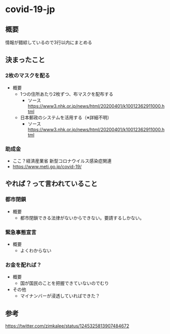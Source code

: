# covid-19-jp

## 概要

情報が錯綜しているので3行以内にまとめる

## 決まったこと

### 2枚のマスクを配る

* 概要
  * 1つの住所あたり2枚ずつ、布マスクを配布する
    * ソース https://www3.nhk.or.jp/news/html/20200401/k10012362911000.html
  * 日本郵政のシステムを活用する（※詳細不明）
    * ソース https://www3.nhk.or.jp/news/html/20200401/k10012362911000.html

### 助成金

* ここ？経済産業省 新型コロナウイルス感染症関連
 * https://www.meti.go.jp/covid-19/

## やれば？って言われていること

### 都市閉鎖

* 概要
  * 都市閉鎖できる法律がないからできない。要請するしかない。

### 緊急事態宣言

* 概要
  * よくわからない

### お金を配れば？

* 概要
  * 国が国民のことを把握できていないのでむり
* その他
  * マイナンバーが浸透していればできた？

## 参考

https://twitter.com/zimkalee/status/1245325813907484672
